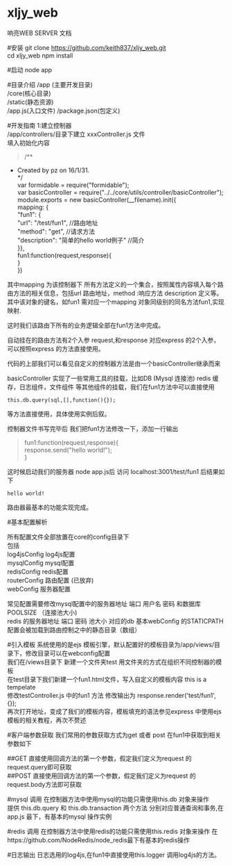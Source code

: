 # xljy_web
响亮WEB SERVER 文档

#安装
git clone https://github.com/keith837/xljy_web.git    
cd xljy_web
npm install 

#启动 
node app

#目录介绍
/app (主要开发目录)  
/core(核心目录)  
/static(静态资源)  
/app.js(入口文件)
/package.json(包定义)

#开发指南
1:建立控制器    
/app/controllers/目录下建立  xxxController.js 文件    
填入初始化内容

> /**       
 * Created by pz on 16/1/31.        
 */     
var formidable = require("formidable");     
var basicController = require("../../core/utils/controller/basicController");       
module.exports = new basicController(__filename).init({     
    mapping: {      
        "fun1": {       
            "url": "/test/fun1",    //路由地址      
            "method": "get",        //请求方法      
            "description": "简单的hello world例子"  //简介      
        }},     
    fun1:function(request,response){        
    }       
})      

其中mapping 为该控制器下 所有方法定义的一个集合，按照属性内容填入每个路由方法的相关信息，包括url 路由地址，method :响应方法 description 定义等。其中该对象的键名，如fun1 需对应一个mapping 对象同级别的同名方法fun1,实现映射.

这时我们该路由下所有的业务逻辑全部在fun1方法中完成。

自动挂在的路由方法有2个入参 request,和response 对应express 的2个入参，可以按照express 的方法直接使用。

代码的上部我们可以看见自定义的控制器方法是由一个basicController继承而来

basicController 实现了一些常用工具的挂载，比如DB (Mysql 连接池) redis 缓存，日志组件，文件组件 等其他组件的挂载，我们在fun1方法中可以直接使用

    this.db.query(sql,[],function(){});

等方法直接使用，具体使用实例后叙。

控制器文件书写完毕后 我们把fun1方法修改一下，添加一行输出

>  fun1:function(request,response){     
        response.send("hello world!");      
    }       

这时候启动我们的服务器 node app.js后 访问 localhost:3001/test/fun1 后结果如下

    hello world!

路由器最基本的功能实现完成。

#基本配置解析

所有配置文件全部放置在core的config目录下        
包括        
log4jsConfig log4js配置     
mysqlConfig mysql配置       
redisConfig redis配置       
routerConfig 路由配置 (已放弃)       
webConfig 服务器配置

常见配置需要修改mysql配置中的服务器地址 端口 用户名 密码 和数据库  POOLSIZE （连接池大小)       
redis 的服务器地址 端口 密码 池大小 对应的db 
基本webConfig 的STATICPATH 配置会被加载到路由控制之中的静态目录（数组）

#引入模板
系统使用的是ejs 模板引擎，默认配置好的模板目录为/app/views/目录下，修改目录可以在webconfig配置      
我们在/views目录下 新建一个文件夹test 用文件夹的方式在组织不同控制器的模板      
在test目录下我们新建一个fun1.html文件，写入自定义的模板内容 this is a tempelate     
修改testController.js 中的fun1 方法 修改输出为 response.render('test/fun1', {});        
再次打开地址，变成了我们的模板内容，模板填充的语法参见express 中使用ejs模板的相关教程，再次不赘述       


#客户端参数获取
我们常用的参数获取方式为get 或者 post 在fun1中获取到相关参数如下        

##GET 直接使用回调方法的第一个参数，假定我们定义为request 的 request.query即可获取      
##POST 直接使用回调方法的第一个参数，假定我们定义为request 的 request.body方法即可获取    

#mysql 调用
在控制器方法中使用mysql的功能只需使用this.db 对象来操作     
提供 this.db.query 和 this.db.transaction 两个方法 分别对应普通查询和事务,在app.js 最下，有基本的mysql 操作实例     

#redis 调用
在控制器方法中使用redis的功能只需使用this.redis 对象来操作 在https://github.com/NodeRedis/node_redis最下有基本的redis操作

#日志输出
日志选用的log4js,在fun1中直接使用this.logger 调用log4js的方法。

